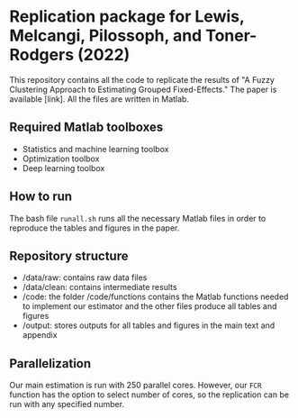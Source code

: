 # Replication package for Lewis, Melcangi, Pilossoph, and Toner-Rodgers (2022)

This repository contains all the code to replicate the results of  "A Fuzzy Clustering Approach to Estimating Grouped Fixed-Effects." The paper is available [link]. All the files are written in Matlab.

## Required Matlab toolboxes

- Statistics and machine learning toolbox
- Optimization toolbox
- Deep learning toolbox

## How to run

The bash file `runall.sh` runs all the necessary Matlab files in order to reproduce the tables and figures in the paper. 

## Repository structure

- /data/raw: contains raw data files
- /data/clean: contains intermediate results
- /code: the folder /code/functions contains the Matlab functions needed to implement our estimator and the other files produce all tables and figures
- /output: stores outputs for all tables and figures in the main text and appendix

## Parallelization

Our main estimation is run with 250 parallel cores. However, our  `FCR` function has the option to select number of cores, so the replication can be run with any specified number. 







